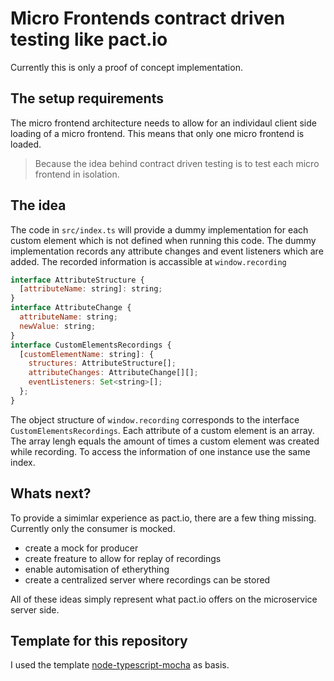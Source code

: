 # Micro Frontends contract driven testing like pact.io

Currently this is only a proof of concept implementation.

## The setup requirements

The micro frontend architecture needs to allow for an individaul client side loading of a micro frontend.
This means that only one micro frontend is loaded.

> Because the idea behind contract driven testing is to test each micro frontend in isolation.

## The idea

The code in `src/index.ts` will provide a dummy implementation for each custom element which is not defined when running this code.
The dummy implementation records any attribute changes and event listeners which are added.
The recorded information is accassible at `window.recording`

```js
interface AttributeStructure {
  [attributeName: string]: string;
}
interface AttributeChange {
  attributeName: string;
  newValue: string;
}
interface CustomElementsRecordings {
  [customElementName: string]: {
    structures: AttributeStructure[];
    attributeChanges: AttributeChange[][];
    eventListeners: Set<string>[];
  };
}
```

The object structure of `window.recording` corresponds to the interface `CustomElementsRecordings`.
Each attribute of a custom element is an array.
The array lengh equals the amount of times a custom element was created while recording.
To access the information of one instance use the same index.

## Whats next?

To provide a simimlar experience as pact.io, there are a few thing missing.
Currently only the consumer is mocked.

- create a mock for producer
- create freature to allow for replay of recordings
- enable automisation of etherything
- create a centralized server where recordings can be stored

All of these ideas simply represent what pact.io offers on the microservice server side.

## Template for this repository

I used the template [node-typescript-mocha](https://github.com/NicoVogel/node-typescript-mocha) as basis.